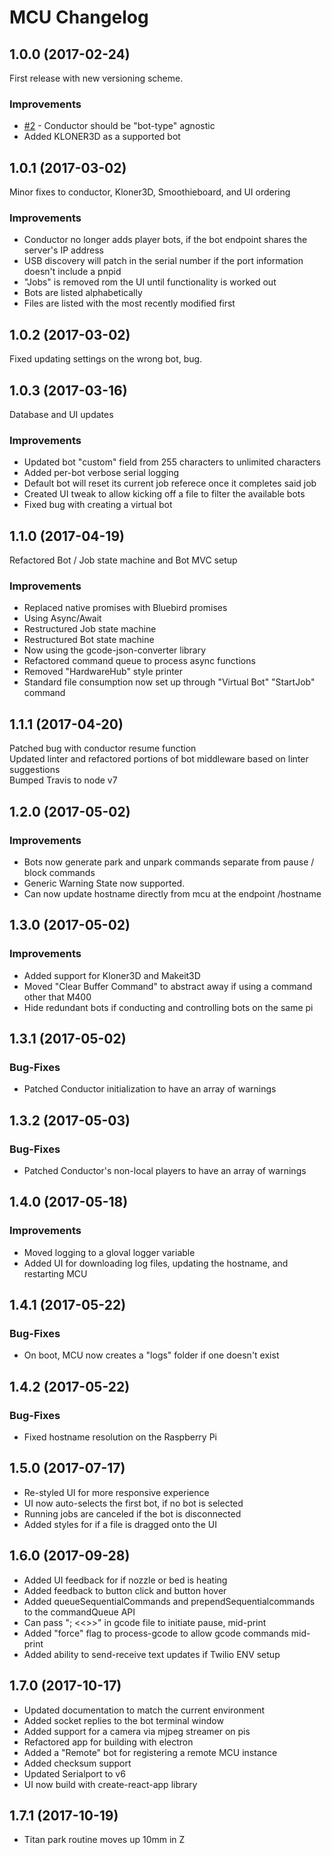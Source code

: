 # MCU Changelog

## 1.0.0 (2017-02-24)
  First release with new versioning scheme.

### Improvements
  * [#2](https://github.com/Autodesk/machine-collaboration-utility/issues/2) - Conductor should be "bot-type" agnostic
  * Added KLONER3D as a supported bot

## 1.0.1 (2017-03-02)
  Minor fixes to conductor, Kloner3D, Smoothieboard, and UI ordering

### Improvements
  * Conductor no longer adds player bots, if the bot endpoint shares the server's IP address
  * USB discovery will patch in the serial number if the port information doesn't include a pnpid
  * "Jobs" is removed rom the UI until functionality is worked out
  * Bots are listed alphabetically
  * Files are listed with the most recently modified first

## 1.0.2 (2017-03-02)
  Fixed updating settings on the wrong bot, bug.

## 1.0.3 (2017-03-16)
  Database and UI updates
  
### Improvements
  * Updated bot "custom" field from 255 characters to unlimited characters
  * Added per-bot verbose serial logging
  * Default bot will reset its current job referece once it completes said job
  * Created UI tweak to allow kicking off a file to filter the available bots
  * Fixed bug with creating a virtual bot

## 1.1.0 (2017-04-19)
  Refactored Bot / Job state machine and Bot MVC setup
  
### Improvements
  * Replaced native promises with Bluebird promises
  * Using Async/Await
  * Restructured Job state machine
  * Restructured Bot state machine
  * Now using the gcode-json-converter library
  * Refactored command queue to process async functions
  * Removed "HardwareHub" style printer
  * Standard file consumption now set up through "Virtual Bot" "StartJob" command

## 1.1.1 (2017-04-20)
  Patched bug with conductor resume function  
  Updated linter and refactored portions of bot middleware based on linter suggestions  
  Bumped Travis to node v7  

## 1.2.0 (2017-05-02)

### Improvements
  * Bots now generate park and unpark commands separate from pause / block commands
  * Generic Warning State now supported.
  * Can now update hostname directly from mcu at the endpoint /hostname

## 1.3.0 (2017-05-02)

### Improvements
  * Added support for Kloner3D and Makeit3D
  * Moved "Clear Buffer Command" to abstract away if using a command other that M400
  * Hide redundant bots if conducting and controlling bots on the same pi

## 1.3.1 (2017-05-02)

### Bug-Fixes
  * Patched Conductor initialization to have an array of warnings

## 1.3.2 (2017-05-03)

### Bug-Fixes
  * Patched Conductor's non-local players to have an array of warnings

## 1.4.0 (2017-05-18)

### Improvements
  * Moved logging to a gloval logger variable
  * Added UI for downloading log files, updating the hostname, and restarting MCU

## 1.4.1 (2017-05-22)

### Bug-Fixes
  * On boot, MCU now creates a "logs" folder if one doesn't exist

## 1.4.2 (2017-05-22)

### Bug-Fixes
  * Fixed hostname resolution on the Raspberry Pi
  
## 1.5.0 (2017-07-17)
  * Re-styled UI for more responsive experience
  * UI now auto-selects the first bot, if no bot is selected
  * Running jobs are canceled if the bot is disconnected
  * Added styles for if a file is dragged onto the UI

## 1.6.0 (2017-09-28)
  * Added UI feedback for if nozzle or bed is heating
  * Added feedback to button click and button hover
  * Added queueSequentialCommands and prependSequentialcommands to the commandQueue API
  * Can pass "; <<<PAUSE>>>" in gcode file to initiate pause, mid-print
  * Added "force" flag to process-gcode to allow gcode commands mid-print
  * Added ability to send-receive text updates if Twilio ENV setup
  
## 1.7.0 (2017-10-17)
  * Updated documentation to match the current environment
  * Added socket replies to the bot terminal window
  * Added support for a camera via mjpeg streamer on pis
  * Refactored app for building with electron
  * Added a "Remote" bot for registering a remote MCU instance
  * Added checksum support
  * Updated Serialport to v6
  * UI now build with create-react-app library
  
## 1.7.1 (2017-10-19)
  * Titan park routine moves up 10mm in Z
